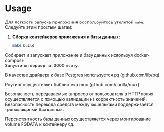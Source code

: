 # Usage

Для легкости запуска приложения воспользуйтесь утилитой `make`. Следуйте этим простым шагам:

1. **Сборка контейнеров приложения и базы данных:**
   ```bash
   make build
Собирает и запускает приложение и базу данных используя docker-compose  
Запустится сервер на :3000 порту.

В качестве драйвера к базе Postgres используется pq (github.com/lib/pq)  

Роутинг осуществляет библиотека mux (github.com/gorilla/mux)


Безопасность передаваемых запросов от пользователя в HTTP полях осуществляется с помощью валидации на корректность значений.
Безопасность перевода средств между кошельками поддерживается транзакициями баз данных.

Персистентность базы данных осуществляется через монтирование volume PGDATA к контейнеру бд.
